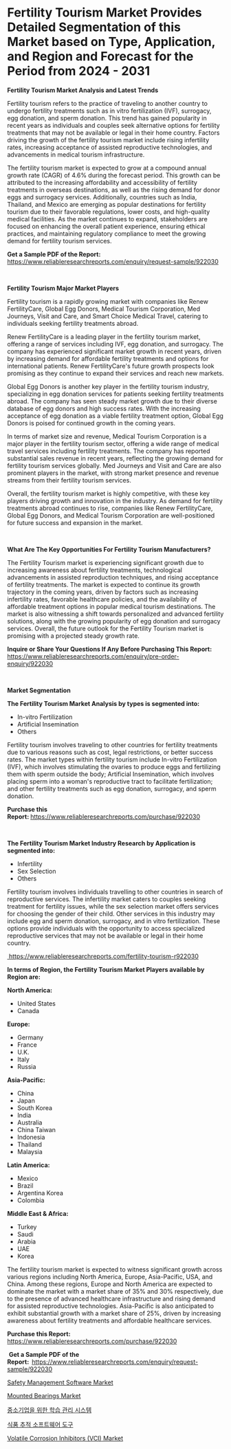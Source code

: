 <p><h1>Fertility Tourism Market Provides Detailed Segmentation of this Market based on Type, Application, and Region and Forecast for the Period from 2024 - 2031</h1></p><p><strong>Fertility Tourism Market Analysis and Latest Trends</strong></p>
<p><p>Fertility tourism refers to the practice of traveling to another country to undergo fertility treatments such as in vitro fertilization (IVF), surrogacy, egg donation, and sperm donation. This trend has gained popularity in recent years as individuals and couples seek alternative options for fertility treatments that may not be available or legal in their home country. Factors driving the growth of the fertility tourism market include rising infertility rates, increasing acceptance of assisted reproductive technologies, and advancements in medical tourism infrastructure.</p><p>The fertility tourism market is expected to grow at a compound annual growth rate (CAGR) of 4.6% during the forecast period. This growth can be attributed to the increasing affordability and accessibility of fertility treatments in overseas destinations, as well as the rising demand for donor eggs and surrogacy services. Additionally, countries such as India, Thailand, and Mexico are emerging as popular destinations for fertility tourism due to their favorable regulations, lower costs, and high-quality medical facilities. As the market continues to expand, stakeholders are focused on enhancing the overall patient experience, ensuring ethical practices, and maintaining regulatory compliance to meet the growing demand for fertility tourism services.</p></p>
<p><strong>Get a Sample PDF of the Report:&nbsp;</strong> <a href="https://www.reliableresearchreports.com/enquiry/request-sample/922030">https://www.reliableresearchreports.com/enquiry/request-sample/922030</a></p>
<p>&nbsp;</p>
<p><strong>Fertility Tourism Major Market Players</strong></p>
<p><p>Fertility tourism is a rapidly growing market with companies like Renew FertilityCare, Global Egg Donors, Medical Tourism Corporation, Med Journeys, Visit and Care, and Smart Choice Medical Travel, catering to individuals seeking fertility treatments abroad.</p><p>Renew FertilityCare is a leading player in the fertility tourism market, offering a range of services including IVF, egg donation, and surrogacy. The company has experienced significant market growth in recent years, driven by increasing demand for affordable fertility treatments and options for international patients. Renew FertilityCare's future growth prospects look promising as they continue to expand their services and reach new markets.</p><p>Global Egg Donors is another key player in the fertility tourism industry, specializing in egg donation services for patients seeking fertility treatments abroad. The company has seen steady market growth due to their diverse database of egg donors and high success rates. With the increasing acceptance of egg donation as a viable fertility treatment option, Global Egg Donors is poised for continued growth in the coming years.</p><p>In terms of market size and revenue, Medical Tourism Corporation is a major player in the fertility tourism sector, offering a wide range of medical travel services including fertility treatments. The company has reported substantial sales revenue in recent years, reflecting the growing demand for fertility tourism services globally. Med Journeys and Visit and Care are also prominent players in the market, with strong market presence and revenue streams from their fertility tourism services.</p><p>Overall, the fertility tourism market is highly competitive, with these key players driving growth and innovation in the industry. As demand for fertility treatments abroad continues to rise, companies like Renew FertilityCare, Global Egg Donors, and Medical Tourism Corporation are well-positioned for future success and expansion in the market.</p></p>
<p>&nbsp;</p>
<p><strong>What Are The Key Opportunities For Fertility Tourism Manufacturers?</strong></p>
<p><p>The Fertility Tourism market is experiencing significant growth due to increasing awareness about fertility treatments, technological advancements in assisted reproduction techniques, and rising acceptance of fertility treatments. The market is expected to continue its growth trajectory in the coming years, driven by factors such as increasing infertility rates, favorable healthcare policies, and the availability of affordable treatment options in popular medical tourism destinations. The market is also witnessing a shift towards personalized and advanced fertility solutions, along with the growing popularity of egg donation and surrogacy services. Overall, the future outlook for the Fertility Tourism market is promising with a projected steady growth rate.</p></p>
<p><strong>Inquire or Share Your Questions If Any Before Purchasing This Report:</strong> <a href="https://www.reliableresearchreports.com/enquiry/pre-order-enquiry/922030">https://www.reliableresearchreports.com/enquiry/pre-order-enquiry/922030</a></p>
<p>&nbsp;</p>
<p><strong>Market Segmentation</strong></p>
<p><strong>The Fertility Tourism Market Analysis by types is segmented into:</strong></p>
<p><ul><li>In-vitro Fertilization</li><li>Artificial Insemination</li><li>Others</li></ul></p>
<p><p>Fertility tourism involves traveling to other countries for fertility treatments due to various reasons such as cost, legal restrictions, or better success rates. The market types within fertility tourism include In-vitro Fertilization (IVF), which involves stimulating the ovaries to produce eggs and fertilizing them with sperm outside the body; Artificial Insemination, which involves placing sperm into a woman's reproductive tract to facilitate fertilization; and other fertility treatments such as egg donation, surrogacy, and sperm donation.</p></p>
<p><strong>Purchase this Report:&nbsp;</strong><a href="https://www.reliableresearchreports.com/purchase/922030">https://www.reliableresearchreports.com/purchase/922030</a></p>
<p>&nbsp;</p>
<p><strong>The Fertility Tourism Market Industry Research by Application is segmented into:</strong></p>
<p><ul><li>Infertility</li><li>Sex Selection</li><li>Others</li></ul></p>
<p><p>Fertility tourism involves individuals travelling to other countries in search of reproductive services. The infertility market caters to couples seeking treatment for fertility issues, while the sex selection market offers services for choosing the gender of their child. Other services in this industry may include egg and sperm donation, surrogacy, and in vitro fertilization. These options provide individuals with the opportunity to access specialized reproductive services that may not be available or legal in their home country.</p></p>
<p><a href="https://www.reliableresearchreports.com/fertility-tourism-r922030">&nbsp;https://www.reliableresearchreports.com/fertility-tourism-r922030</a></p>
<p><strong>In terms of Region, the Fertility Tourism Market Players available by Region are:</strong></p>
<p>
    <p> <strong> North America: </strong>
        <ul>
            <li>United States</li>
            <li>Canada</li>
        </ul>
        </p> 
    <p> <strong> Europe: </strong>
        <ul>
            <li>Germany</li>
            <li>France</li>
            <li>U.K.</li>
            <li>Italy</li>
            <li>Russia</li>
        </ul>
        </p> 
    <p> <strong> Asia-Pacific: </strong>
        <ul>
            <li>China</li>
            <li>Japan</li>
            <li>South Korea</li>
            <li>India</li>
            <li>Australia</li>
            <li>China Taiwan</li>
            <li>Indonesia</li>
            <li>Thailand</li>
            <li>Malaysia</li>
        </ul>
        </p> 
    <p> <strong> Latin America: </strong>
        <ul>
            <li>Mexico</li>
            <li>Brazil</li>
            <li>Argentina Korea</li>
            <li>Colombia</li>
        </ul>
        </p> 
    <p> <strong> Middle East & Africa: </strong>
        <ul>
            <li>Turkey</li>
            <li>Saudi</li>
            <li>Arabia</li>
            <li>UAE</li>
            <li>Korea</li>
        </ul>
    </p>
    </p>
<p><p>The fertility tourism market is expected to witness significant growth across various regions including North America, Europe, Asia-Pacific, USA, and China. Among these regions, Europe and North America are expected to dominate the market with a market share of 35% and 30% respectively, due to the presence of advanced healthcare infrastructure and rising demand for assisted reproductive technologies. Asia-Pacific is also anticipated to exhibit substantial growth with a market share of 25%, driven by increasing awareness about fertility treatments and affordable healthcare services.</p></p>
<p><strong>Purchase this Report: </strong><a href="https://www.reliableresearchreports.com/purchase/922030">https://www.reliableresearchreports.com/purchase/922030</a></p>
<p>&nbsp;<strong>Get a Sample PDF of the Report:&nbsp;&nbsp;</strong><a href="https://www.reliableresearchreports.com/enquiry/request-sample/922030">https://www.reliableresearchreports.com/enquiry/request-sample/922030</a></p>
<p><strong></strong></p>
<p><p><a href="https://github.com/keithsutherland8067/Market-Research-Report-List-1/blob/main/safety-management-software-market.md">Safety Management Software Market</a></p><p><a href="https://medium.com/@paullawrence644/global-mounted-bearings-market-analysis-trends-forecasts-and-growth-opportunities-2024-2031-a7af4f18c4bf">Mounted Bearings Market</a></p><p><a href="https://github.com/dollarearner151/Market-Research-Report-List-2/blob/main/674373481019.md">중소기업을 위한 학습 관리 시스템</a></p><p><a href="https://github.com/berlianaparadilla48/Market-Research-Report-List-2/blob/main/650387481020.md">식품 추적 소프트웨어 도구</a></p><p><a href="https://www.linkedin.com/pulse/global-volatile-corrosion-inhibitors-vci-market-size-expected-ldpee?trackingId=V8ZYmHdgRlGio16dLE0HSg%3D%3D">Volatile Corrosion Inhibitors (VCI) Market</a></p></p>